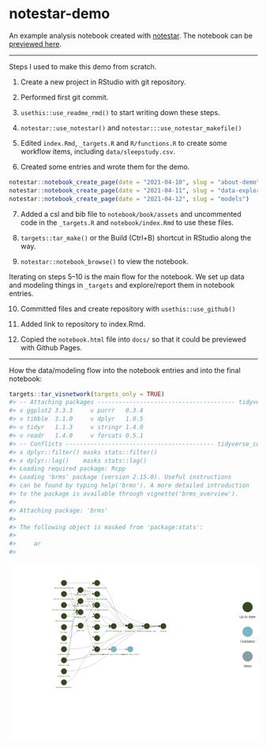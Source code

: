 
<!-- README.md is generated from README.Rmd. Please edit that file -->

# notestar-demo

<!-- badges: start -->
<!-- badges: end -->

An example analysis notebook created with
[notestar](https://github.com/tjmahr/notestar). The notebook can be
[previewed here](http://www.tjmahr.com/notestar-demo/notebook.html).

------------------------------------------------------------------------

Steps I used to make this demo from scratch.

1.  Create a new project in RStudio with git repository.

2.  Performed first git commit.

3.  `usethis::use_readme_rmd()` to start writing down these steps.

4.  `notestar::use_notestar()` and `notestar:::use_notestar_makefile()`

5.  Edited `index.Rmd`, `_targets.R` and `R/functions.R` to create some
    workflow items, including `data/sleepstudy.csv`.

6.  Created some entries and wrote them for the demo.

``` r
notestar::notebook_create_page(date = "2021-04-10", slug = "about-demo")
notestar::notebook_create_page(date = "2021-04-11", slug = "data-exploration")
notestar::notebook_create_page(date = "2021-04-12", slug = "models")
```

7.  Added a csl and bib file to `notebook/book/assets` and uncommented
    code in the `_targets.R` and `notebook/index.Rmd` to use these
    files.

8.  `targets::tar_make()` or the Build (Ctrl+B) shortcut in RStudio
    along the way.

9.  `notestar::notebook_browse()` to view the notebook.

Iterating on steps 5–10 is the main flow for the notebook. We set up
data and modeling things in `_targets` and explore/report them in
notebook entries.

10. Committed files and create repository with `usethis::use_github()`

11. Added link to repository to index.Rmd.

12. Copied the `notebook.html` file into `docs/` so that it could be
    previewed with Github Pages.

------------------------------------------------------------------------

How the data/modeling flow into the notebook entries and into the final
notebook:

``` r
targets::tar_visnetwork(targets_only = TRUE)
#> -- Attaching packages --------------------------------------- tidyverse 1.3.0 --
#> v ggplot2 3.3.3     v purrr   0.3.4
#> v tibble  3.1.0     v dplyr   1.0.5
#> v tidyr   1.1.3     v stringr 1.4.0
#> v readr   1.4.0     v forcats 0.5.1
#> -- Conflicts ------------------------------------------ tidyverse_conflicts() --
#> x dplyr::filter() masks stats::filter()
#> x dplyr::lag()    masks stats::lag()
#> Loading required package: Rcpp
#> Loading 'brms' package (version 2.15.0). Useful instructions
#> can be found by typing help('brms'). A more detailed introduction
#> to the package is available through vignette('brms_overview').
#> 
#> Attaching package: 'brms'
#> 
#> The following object is masked from 'package:stats':
#> 
#>     ar
#> 
```

![](README_files/figure-gfm/graph-1.png)<!-- -->
